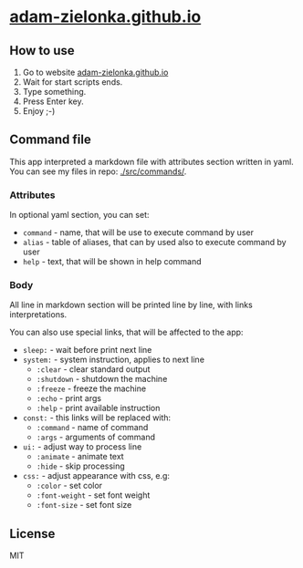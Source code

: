 # [adam-zielonka.github.io](https://adam-zielonka.github.io/)

## How to use

1. Go to website [adam-zielonka.github.io](https://adam-zielonka.github.io/)
2. Wait for start scripts ends.
3. Type something.
4. Press Enter key.
5. Enjoy ;-)

## Command file

This app interpreted a markdown file with attributes section written in yaml. You can see my files in repo: [./src/commands/](./src/commands/).

### Attributes

In optional yaml section, you can set:

- `command` - name, that will be use to execute command by user
- `alias` - table of aliases, that can by used also to execute command by user
- `help` - text, that will be shown in help command

### Body

All line in markdown section will be printed line by line, with links interpretations.

You can also use special links, that will be affected to the app:

- `sleep:` - wait before print next line
- `system:` - system instruction, applies to next line
  - `:clear` - clear standard output
  - `:shutdown` - shutdown the machine
  - `:freeze` - freeze the machine
  - `:echo` - print args
  - `:help` - print available instruction
- `const:` - this links will be replaced with:
  - `:command` - name of command
  - `:args` - arguments of command
- `ui:` - adjust way to process line
  - `:animate` - animate text
  - `:hide` - skip processing 
- `css:` - adjust appearance with css, e.g:
  - `:color` - set color
  - `:font-weight` - set font weight
  - `:font-size` - set font size

## License

MIT
